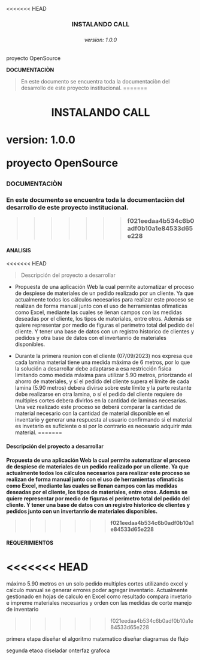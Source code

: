 <<<<<<< HEAD
<h3 align="center">INSTALANDO CALL<h3> 

<h6 align="center">version: 1.0.0</h6>

proyecto OpenSource

**DOCUMENTACIÒN**

> En este documento se encuentra toda la documentaciòn del desarrollo de este proyecto institucional.
=======
<h1 align="center">INSTALANDO CALL<h1> 

<p aling="center">version: 1.0.0<p>

proyecto OpenSource

<h3>DOCUMENTACIÒN<h3>

En este documento se encuentra toda la documentaciòn del desarrollo de este proyecto institucional.
>>>>>>> f021eedaa4b534c6b0adf0b10a1e84533d65e228


#### ANALISIS

<<<<<<< HEAD
> Descripción del proyecto a desarrollar

* Propuesta de una aplicación Web la cual permite automatizar el proceso de despiese de materiales de un pedido realizado por un cliente. Ya que actualmente todos los cálculos necesarios para realizar este proceso se realizan de forma manual junto con el uso de herramientas ofimaticàs como Excel, mediante las cuales se llenan campos con las medidas deseadas por el cliente, los tipos de materiales, entre otros. Además se quiere representar por medio de figuras el perimetro total del pedido del cliente. Y tener una base de datos con un registro historico de clientes y pedidos y otra base de datos con el invertanrio de materiales disponibles.

* Durante la primera reunion con el cliente (07/09/2023) nos expresa que cada lamina material tiene una medida máxima de 6 metros, por lo que la solución a desarrollar debe adaptarse a esa restricción fisica limitando como medida máxima para utilizar 5.90 metros, priorizando el ahorro de materiales, y sí el pedido del cliente supera el límite de cada lamina (5.90 metros) debera divirse sobre este límite y la parte restante debe realizarse en otra lamina, o sí el pedido del cliente requiere de multiples cortes debera divirlos en la cantidad de laminas necesarias. Una vez realizado este proceso se deberá comparar la cantidad de material necesario con la cantidad de material disponible en el inventario y generar una respuesta al usuario confirmando si el material es invetario es suficiente o si por lo contrario es necesario adquirir más material.
=======
<h4>Descripción del proyecto a desarrollar<h4>

Propuesta de una aplicación Web la cual permite automatizar el proceso de despiese de materiales de un pedido realizado por un cliente. Ya que actualmente todos los cálculos necesarios para realizar este proceso se realizan de forma manual junto con el uso de herramientas ofimaticàs como Excel, mediante las cuales se llenan campos con las medidas deseadas por el cliente, los tipos de materiales, entre otros. Además se quiere representar por medio de figuras el perimetro total del pedido del cliente. Y tener una base de datos con un registro historico de clientes y pedidos junto con un invertanrio de materiales disponibles.



>>>>>>> f021eedaa4b534c6b0adf0b10a1e84533d65e228





#### REQUERIMIENTOS


<<<<<<< HEAD
=======
máximo 5.90 metros
en un solo pedido multiples cortes
utilizando excel y calculo manual se generar errores
poder agregar inventario. Actualmente gestionado en hojas de calculo en Excel
como resultado compara invetario e impreme materiales necesarios y orden con las medidas de corte
manejo de inventario
>>>>>>> f021eedaa4b534c6b0adf0b10a1e84533d65e228


primera etapa diseñar el algoritmo matematico
diseñar diagramas de flujo

segunda etaoa diseladar onterfaz grafoca 
